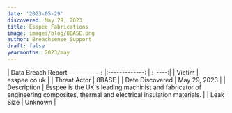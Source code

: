 ```yaml
---
date: '2023-05-29'
discovered: May 29, 2023
title: Esspee Fabrications
image: images/blog/8BASE.png
author: Breachsense Support
draft: false
yearmonths: 2023/may
---
```


| Data Breach Report------------:     |:-------------:    | :-----:|
| Victim      | esspee.co.uk      | 
| Threat Actor      | 8BASE      | 
| Date Discovered      | May 29, 2023      | 
| Description      | Esspee is the UK's leading machinist and fabricator of engineering composites, thermal and electrical insulation materials.      | 
| Leak Size      | Unknown      | 

